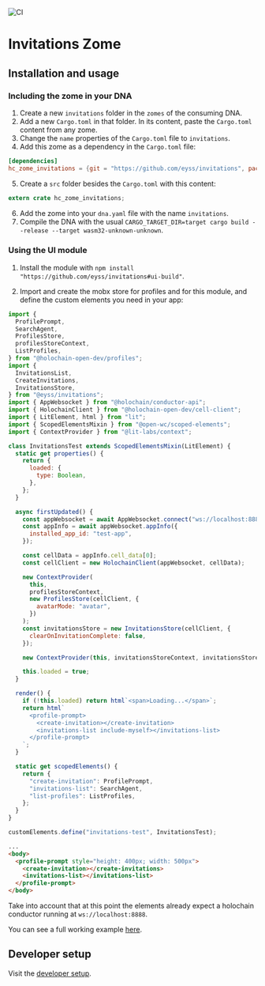 ![CI](https://github.com/eyss/invitations/actions/workflows/main.yml/badge.svg)


# Invitations Zome

## Installation and usage

### Including the zome in your DNA

1. Create a new `invitations` folder in the `zomes` of the consuming DNA.
2. Add a new `Cargo.toml` in that folder. In its content, paste the `Cargo.toml` content from any zome.
3. Change the `name` properties of the `Cargo.toml` file to `invitations`.
4. Add this zome as a dependency in the `Cargo.toml` file:

```toml
[dependencies]
hc_zome_invitations = {git = "https://github.com/eyss/invitations", package = "hc_zome_invitations"}
```

5. Create a `src` folder besides the `Cargo.toml` with this content:

```rust
extern crate hc_zome_invitations;
```

6. Add the zome into your `dna.yaml` file with the name `invitations`.
7. Compile the DNA with the usual `CARGO_TARGET_DIR=target cargo build --release --target wasm32-unknown-unknown`.

### Using the UI module

1. Install the module with `npm install "https://github.com/eyss/invitations#ui-build"`.

2. Import and create the mobx store for profiles and for this module, and define the custom elements you need in your app:

```js
import {
  ProfilePrompt,
  SearchAgent,
  ProfilesStore,
  profilesStoreContext,
  ListProfiles,
} from "@holochain-open-dev/profiles";
import {
  InvitationsList,
  CreateInvitations,
  InvitationsStore,
} from "@eyss/invitations";
import { AppWebsocket } from "@holochain/conductor-api";
import { HolochainClient } from "@holochain-open-dev/cell-client";
import { LitElement, html } from "lit";
import { ScopedElementsMixin } from "@open-wc/scoped-elements";
import { ContextProvider } from "@lit-labs/context";

class InvitationsTest extends ScopedElementsMixin(LitElement) {
  static get properties() {
    return {
      loaded: {
        type: Boolean,
      },
    };
  }

  async firstUpdated() {
    const appWebsocket = await AppWebsocket.connect("ws://localhost:8888");
    const appInfo = await appWebsocket.appInfo({
      installed_app_id: "test-app",
    });

    const cellData = appInfo.cell_data[0];
    const cellClient = new HolochainClient(appWebsocket, cellData);

    new ContextProvider(
      this,
      profilesStoreContext,
      new ProfilesStore(cellClient, {
        avatarMode: "avatar",
      })
    );
    const invitationsStore = new InvitationsStore(cellClient, {
      clearOnInvitationComplete: false,
    });

    new ContextProvider(this, invitationsStoreContext, invitationsStore);

    this.loaded = true;
  }

  render() {
    if (!this.loaded) return html`<span>Loading...</span>`;
    return html`
      <profile-prompt>
        <create-invitation></create-invitation>
        <invitations-list include-myself></invitations-list>
      </profile-prompt>
    `;
  }

  static get scopedElements() {
    return {
      "create-invitation": ProfilePrompt,
      "invitations-list": SearchAgent,
      "list-profiles": ListProfiles,
    };
  }
}

customElements.define("invitations-test", InvitationsTest);
```

```html
...
<body>
  <profile-prompt style="height: 400px; width: 500px">
    <create-invitation></create-invitations>
    <invitations-list></invitations-list>
  </profile-prompt>
</body>
```

Take into account that at this point the elements already expect a holochain conductor running at `ws://localhost:8888`.

You can see a full working example [here](/ui/demo/index.html).

## Developer setup

Visit the [developer setup](/dev-setup.md).
